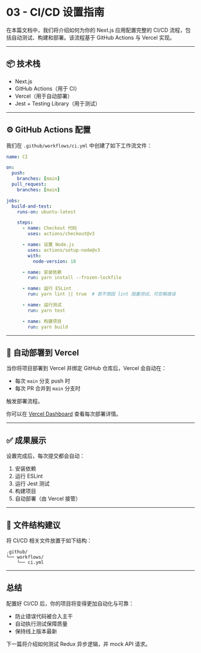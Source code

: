 # 03 - CI/CD 设置指南

在本篇文档中，我们将介绍如何为你的 Next.js 应用配置完整的 CI/CD 流程，包括自动测试、构建和部署。该流程基于 GitHub Actions 与 Vercel 实现。

---

## 📦 技术栈

* Next.js
* GitHub Actions（用于 CI）
* Vercel（用于自动部署）
* Jest + Testing Library（用于测试）

---

## ⚙️ GitHub Actions 配置

我们在 `.github/workflows/ci.yml` 中创建了如下工作流文件：

```yml
name: CI

on:
  push:
    branches: [main]
  pull_request:
    branches: [main]

jobs:
  build-and-test:
    runs-on: ubuntu-latest

    steps:
      - name: Checkout 代码
        uses: actions/checkout@v3

      - name: 设置 Node.js
        uses: actions/setup-node@v3
        with:
          node-version: 18

      - name: 安装依赖
        run: yarn install --frozen-lockfile

      - name: 运行 ESLint
        run: yarn lint || true  # 若不想因 lint 阻塞测试，可忽略错误

      - name: 运行测试
        run: yarn test

      - name: 构建项目
        run: yarn build
```

---

## 🚀 自动部署到 Vercel

当你将项目部署到 Vercel 并绑定 GitHub 仓库后，Vercel 会自动在：

* 每次 `main` 分支 push 时
* 每次 PR 合并到 `main` 分支时

触发部署流程。

你可以在 [Vercel Dashboard](https://vercel.com/dashboard) 查看每次部署详情。

---

## ✅ 成果展示

设置完成后，每次提交都会自动：

1. 安装依赖
2. 运行 ESLint
3. 运行 Jest 测试
4. 构建项目
5. 自动部署（由 Vercel 接管）

---

## 📁 文件结构建议

将 CI/CD 相关文件放置于如下结构：

```
.github/
└── workflows/
    └── ci.yml
```

---

## 总结

配置好 CI/CD 后，你的项目将变得更加自动化与可靠：

* 防止错误代码被合入主干
* 自动执行测试保障质量
* 保持线上版本最新

下一篇将介绍如何测试 Redux 异步逻辑，并 mock API 请求。
